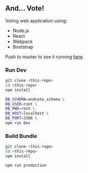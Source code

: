 ## And... Vote!

Voting web application using: 

- Node.js
- React
- Webpack
- Bootstrap

Push to master to see it running [here](https://andvote-luis.herokuapp.com/)

### Run Dev

```bash
git clone <this-repo>
cd <this-repo>
npm install

DB_SCHEMA=andvote_schema \
DB_USER=root \
DB_PWD=root \
DB_HOST=localhost \
DB_PORT=3306 \
npm run Dev
```

### Build Bundle

```bash
git clone <this-repo>
cd <this-repo>
npm install

npm run production
```